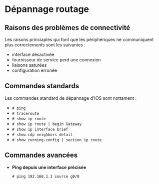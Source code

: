# Dépannage routage

## Raisons des problèmes de connectivité

Les raisons princiaples qui font que les périphériques ne communiquent plus correctements sont les suivantes :
* interface désactivée
* fournisseur de service perd une connexion
* liaisons saturées
* configuration erronée

## Commandes standards

Les commandes standard de dépannage d'IOS sont nottament :
* ```# ping```
* ```# traceroute```
* ```# show ip route```
* ```# show ip route | begin Gateway```
* ```# show ip interface brief```
* ```# show cdp neighbors detail```
* ```# show running-config | section ip route```

## Commandes avancées

* **Ping depuis une interface précisée**
	```
	# ping 192.168.1.1 source g0/0
	```